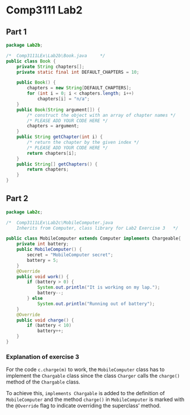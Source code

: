 # Comp3111 Lab2
## Part 1
```java
package Lab2b;

/*	Comp3111LEx\Lab2b\Book.java		*/
public class Book {
    private String chapters[];
    private static final int DEFAULT_CHAPTERS = 10;

    public Book() {
        chapters = new String[DEFAULT_CHAPTERS];
        for (int i = 0; i < chapters.length; i++)
            chapters[i] = "n/a";
    }
    public Book(String argument[]) {
        /* construct the object with an array of chapter names */
        /* PLEASE ADD YOUR CODE HERE */
        chapters = argument;
    }
    public String getChapter(int i) {
        /* return the chapter by the given index */
        /* PLEASE ADD YOUR CODE HERE */
        return chapters[i];
    }
    public String[] getChapters() {
        return chapters;
    }
}
```

## Part 2
```java
package Lab2c;

/*	Comp3111LEx\Lab2c\MobileComputer.java
	Inherits from Computer, class library for Lab2 Exercise 3	*/

public class MobileComputer extends Computer implements Chargeable{
    private int battery;
    public MobileComputer() {
        secret = "MobileComputer secret";
        battery = 5;
    }
    @Override
    public void work() {
        if (battery > 0) {
            System.out.println("It is working on my lap.");
            battery--;
        } else
            System.out.println("Running out of battery");
    }
    @Override
    public void charge() {
        if (battery < 10)
            battery++;
    }
}
```
### Explanation of exercise 3
For the code `c.charge(m)` to work, the `MobileComputer` class
has to implement the `Chargable` class since the class `Charger` calls the `charge()` 
method of the `Chargable` class.

To achieve this, `implements Chargable` is added to the 
definition of `MobileComputer` and the method `charge()` in `MobileComputer` 
is marked with the `@Override` flag to indicate overriding the superclass’ method.
